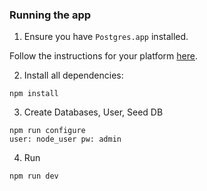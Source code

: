 ### Running the app

1. Ensure you have `Postgres.app` installed.

Follow the instructions for your platform [here](https://postgresapp.com).

2. Install all dependencies:

````
npm install
````

3. Create Databases, User, Seed DB
````
npm run configure
user: node_user pw: admin
````

4. Run
````
npm run dev
````


